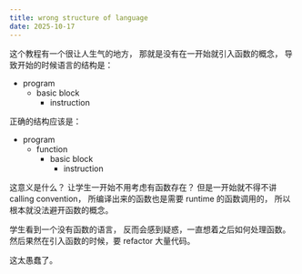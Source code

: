 ```yaml
---
title: wrong structure of language
date: 2025-10-17
---
```


这个教程有一个很让人生气的地方，
那就是没有在一开始就引入函数的概念，
导致开始的时候语言的结构是：

- program
  - basic block
    - instruction

正确的结构应该是：

- program
  - function
    - basic block
      - instruction

这意义是什么？
让学生一开始不用考虑有函数存在？
但是一开始就不得不讲 calling convention，
所编译出来的函数也是需要 runtime 的函数调用的，
所以根本就没法避开函数的概念。

学生看到一个没有函数的语言，
反而会感到疑惑，一直想着之后如何处理函数。
然后果然在引入函数的时候，要 refactor 大量代码。

这太愚蠢了。
